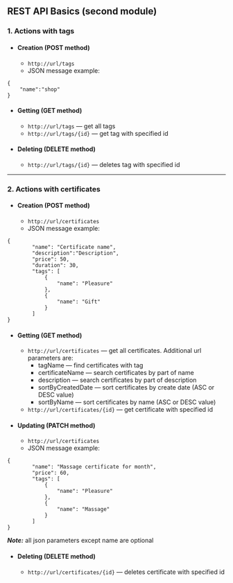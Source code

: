 ## REST API Basics (second module)

### 1. Actions with tags

- #### Creation (POST method)
    - ```http://url/tags```
    - JSON message example:

```
{
    "name":"shop"
}
```

- #### Getting (GET method)
    - ```http://url/tags``` — get all tags
    - ```http://url/tags/{id}``` — get tag with specified id

- #### Deleting (DELETE method)
    - ```http://url/tags/{id}``` — deletes tag with specified id

<hr>

### 2. Actions with certificates

- #### Creation (POST method)
    - ```http://url/certificates```
    - JSON message example:

```
{
        "name": "Certificate name",
        "description":"Description",
        "price": 50,
        "duration": 30,
        "tags": [
            {
                "name": "Pleasure"
            },
            {
                "name": "Gift"
            }
        ]
}
```

- #### Getting (GET method)
    - ```http://url/certificates``` — get all certificates. Additional url parameters are:
        - tagName — find certificates with tag
        - certificateName — search certificates by part of name
        - description — search certificates by part of description
        - sortByCreatedDate — sort certificates by create date (ASC or DESC value)
        - sortByName — sort certificates by name (ASC or DESC value)
    - ```http://url/certificates/{id}``` — get certificate with specified id

- #### Updating (PATCH method)
    - ```http://url/certificates```
    - JSON message example:

```
{
        "name": "Massage certificate for month",
        "price": 60,
        "tags": [
            {
                "name": "Pleasure"
            },
            {
                "name": "Massage"
            }
        ]
}
```

<i><b>Note:</b></i> all json parameters except name are optional

- #### Deleting (DELETE method)
    - ```http://url/certificates/{id}``` — deletes certificate with specified id
